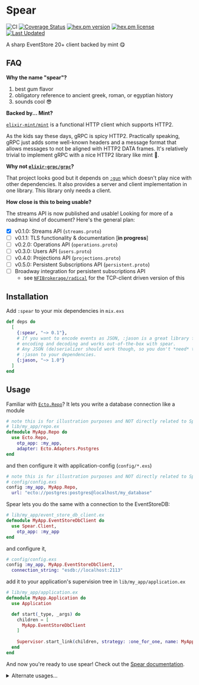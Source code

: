 # Spear

![CI](https://github.com/NFIBrokerage/spear/workflows/CI/badge.svg)
[![Coverage Status](https://coveralls.io/repos/github/NFIBrokerage/spear/badge.svg)](https://coveralls.io/github/NFIBrokerage/spear)
[![hex.pm version](https://img.shields.io/hexpm/v/spear.svg)](https://hex.pm/packages/spear)
[![hex.pm license](https://img.shields.io/hexpm/l/spear.svg)](https://github.com/NFIBrokerage/spear/blob/master/LICENSE)
[![Last Updated](https://img.shields.io/github/last-commit/NFIBrokerage/spear.svg)](https://github.com/NFIBrokerage/spear/commits/main)

A sharp EventStore 20+ client backed by mint :yum:

## FAQ

**Why the name "spear"?**

1. best gum flavor
1. obligatory reference to ancient greek, roman, or egyptian history
1. sounds cool :sunglasses:

**Backed by... Mint?**

[`elixir-mint/mint`](https://github.com/elixir-mint/mint) is a functional
HTTP client which supports HTTP2.

As the kids say these days, gRPC is spicy HTTP2. Practically speaking,
gRPC just adds some well-known headers and a message format that allows
messages to not be aligned with HTTP2 DATA frames.  It's relatively trivial
to implement gRPC with a nice HTTP2 library like mint :slightly_smiling_face:.

**Why not [`elixir-grpc/grpc`](https://github.com/elixir-grpc/grpc)?**

That project looks good but it depends on
[`:gun`](https://github.com/ninenines/gun) which doesn't play nice with
other dependencies. It also provides a server and client implementation in
one library. This library only needs a client.

<!--

Wanted to keep this #shade out of the online+viewable readme:

Also the code hygiene is... questionable 🤔
https://github.com/elixir-grpc/grpc/blob/eff8a8828d27ddd7f63a3c1dd5aae86246df215e/lib/grpc/adapter/gun.ex#L170-L262

-->

**How close is this to being usable?**

The streams API is now published and usable! Looking for more of a roadmap
kind of document? Here's the general plan:

- [x] v0.1.0: Streams API (`streams.proto`)
- [ ] v0.1.1: TLS functionality & documentation [**in progress**]
- [ ] v0.2.0: Operations API (`operations.proto`)
- [ ] v0.3.0: Users API (`users.proto`)
- [ ] v0.4.0: Projections API (`projections.proto`)
- [ ] v0.5.0: Persistent Subscriptions API (`persistent.proto`)
- [ ] Broadway integration for persistent subscriptions API
    - see [`NFIBrokerage/radical`](https://github.com/NFIBrokerage/radical) for the TCP-client driven version of this

<!--

Broadway integration tentatively called `volley`. Please don't squat the hexpm
package for that :)

-->

## Installation

Add `:spear` to your mix dependencies in `mix.exs`

```elixir
def deps do
  [
    {:spear, "~> 0.1"},
    # If you want to encode events as JSON, :jason is a great library for
    # encoding and decoding and works out-of-the-box with spear.
    # Any JSON (de)serializer should work though, so you don't *need* to add
    # :jason to your dependencies.
    {:jason, "~> 1.0"}
  ]
end
```

## Usage

Familiar with [`Ecto.Repo`](https://hexdocs.pm/ecto/Ecto.Repo.html)? It lets
you write a database connection like a module

```elixir
# note this is for illustration purposes and NOT directly related to Spear
# lib/my_app/repo.ex
defmodule MyApp.Repo do
  use Ecto.Repo,
    otp_app: :my_app,
    adapter: Ecto.Adapters.Postgres
end
```

and then configure it with application-config (`config/*.exs`)

```elixir
# note this is for illustration purposes and NOT directly related to Spear
# config/config.exs
config :my_app, MyApp.Repo,
  url: "ecto://postgres:postgres@localhost/my_database"
```

Spear lets you do the same with a connection to the EventStoreDB:

```elixir
# lib/my_app/event_store_db_client.ex
defmodule MyApp.EventStoreDbClient do
  use Spear.Client,
    otp_app: :my_app
end
```

and configure it,

```elixir
# config/config.exs
config :my_app, MyApp.EventStoreDbClient,
  connection_string: "esdb://localhost:2113"
```

add it to your application's supervision tree in `lib/my_app/application.ex`

```elixir
# lib/my_app/application.ex
defmodule MyApp.Application do
  use Application

  def start(_type, _args) do
    children = [
      MyApp.EventStoreDbClient
    ]
    
    Supervisor.start_link(children, strategy: :one_for_one, name: MyApp.Supervisor)
  end
end
```

And now you're ready to use spear! Check out the [Spear
documentation](https://hexdocs.pm/spear/Spear.html).

<details><summary>Alternate usages...</summary>
<br>

A `Spear.Connection` is just a regular ole' GenServer with a default of pulling
configuration from application-config. You can start a `Spear.Connection`
like any other process, even in IEx!

Let's use the new `Mix.install/1` function from Elixir 1.12 to try out
Spear. Say that you have an EventStoreDB instance running locally with the
`--insecure option`.

```elixir
iex> Mix.install([:spear, :jason])
# a bunch of installation text here
:ok
iex> {:ok, conn} = Spear.Connection.start_link(connection_string: "esdb://localhost:2113")
{:ok, #PID<0.1518.0>}
iex> event = Spear.Event.new("IExAndSpear", %{"hello" => "world"})      
%Spear.Event{
  body: %{"hello" => "world"},
  id: "9e3a8bcf-0c22-4a38-85c6-2054a0342ec8",
  metadata: %{content_type: "application/json", custom_metadata: ""},
  type: "IExAndSpear"
}
iex> [event] |> Spear.append(conn, "MySpearDemo")
:ok
iex> Spear.stream!(conn, "MySpearDemo")
#Stream<[
  enum: #Function<62.80860365/2 in Stream.unfold/2>,
  funs: [#Function<48.80860365/1 in Stream.map/2>]
]>
iex> Spear.stream!(conn, "MySpearDemo") |> Enum.to_list()
[
  %Spear.Event{
    body: %{"hello" => "world"},
    id: "9e3a8bcf-0c22-4a38-85c6-2054a0342ec8",
    metadata: %{
      commit_position: 18446744073709551615,
      content_type: "application/json",
      created: ~U[2021-04-12 20:05:17.757215Z],
      custom_metadata: "",
      prepare_position: 18446744073709551615,
      stream_name: "MySpearDemo",
      stream_revision: 0
    },
    type: "IExAndSpear"
  }
]
```

And we're up and running reading and writing events!

</details>
